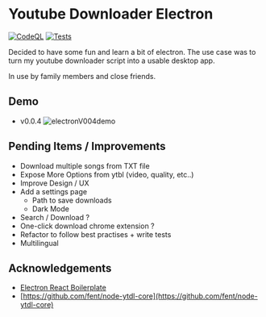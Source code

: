 # Youtube Downloader Electron

[![CodeQL](https://github.com/teofanis/ElectronYoutubeDownloader/actions/workflows/codeql-analysis.yml/badge.svg)](https://github.com/teofanis/ElectronYoutubeDownloader/actions/workflows/codeql-analysis.yml)
[![Tests](https://github.com/teofanis/ElectronYoutubeDownloader/actions/workflows/test.yml/badge.svg)](https://github.com/teofanis/ElectronYoutubeDownloader/actions/workflows/test.yml)

Decided to have some fun and learn a bit of electron.
The use case was to turn my youtube downloader script into a usable desktop app.

In use by family members and close friends.

## Demo

- v0.0.4
![electronV004demo](https://user-images.githubusercontent.com/47872542/193476486-8f3b3db3-e99b-45ab-b802-fc82849542a2.gif)
 
## Pending Items / Improvements

- Download multiple songs from TXT file
- Expose More Options from ytbl (video, quality, etc..)
- Improve Design / UX
- Add a settings page
  - Path to save downloads
  - Dark Mode
- Search / Download ?
- One-click download chrome extension ?
- Refactor to follow best practises + write tests
- Multilingual

## Acknowledgements

- [Electron React Boilerplate](https://github.com/electron-react-boilerplate/electron-react-boilerplate)
- [https://github.com/fent/node-ytdl-core](https://github.com/fent/node-ytdl-core)
